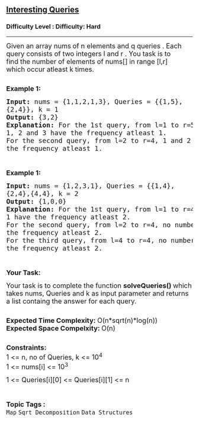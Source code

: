 <h2><a href="https://www.geeksforgeeks.org/problems/interesting-queries4742/1">Interesting Queries</a></h2><h3>Difficulty Level : Difficulty: Hard</h3><hr><div class="problems_problem_content__Xm_eO"><p><span style="font-size:18px">Given an array nums<strong>&nbsp;</strong>of n&nbsp;elements and q queries . Each query consists of two integers l and r .&nbsp;You task is to find&nbsp;the number of elements of nums[]&nbsp;in range [l,r] which&nbsp;occur atleast k&nbsp;times.</span><br>
&nbsp;</p>

<p><span style="font-size:18px"><strong>Example 1:</strong></span></p>

<pre><span style="font-size:18px"><strong>Input: </strong>nums = {1,1,2,1,3}, Queries = {{1,5},
{2,4}}, k = 1
<strong>Output: </strong>{3,2}
<strong>Explanation: </strong>For the 1st query, from l=1 to r=5
1, 2 and 3 have the frequency atleast 1.
For the second query, from l=2 to r=4, 1 and 2 have 
the frequency atleast 1.</span>
</pre>

<p>&nbsp;</p>

<p><span style="font-size:18px"><strong>Example 1:</strong></span></p>

<pre><span style="font-size:18px"><strong>Input: </strong>nums = {1,2,3,1}, Queries = {{1,4},
{2,4},{4,4}, k = 2
<strong>Output: </strong>{1,0,0}
<strong>Explanation: </strong>For the 1st query, from l=1 to r=4
1 have the frequency atleast 2.
For the second query, from l=2 to r=4, no number has 
the frequency atleast 2.
For the third query, from l=4 to r=4, no number has 
the frequency atleast 2.</span>
</pre>

<p>&nbsp;</p>

<p><span style="font-size:18px"><strong>Your Task:</strong></span></p>

<p><span style="font-size:18px">Your task is to complete the function&nbsp;<strong>solveQueries()&nbsp;</strong>which takes nums, Queries and k as input parameter and returns a list containg the answer for each query.</span><br>
&nbsp;</p>

<p><span style="font-size:18px"><strong>Expected Time Complexity:&nbsp;</strong>O(n*sqrt(n)*log(n))<br>
<strong>Expected Space Compelxity:&nbsp;</strong>O(n)</span><br>
&nbsp;</p>

<p><span style="font-size:18px"><strong>Constraints:</strong><br>
1 &lt;= n, no of Queries, k &lt;= 10<sup>4</sup><br>
1 &lt;= nums[i] &lt;= 10<sup>3</sup></span></p>

<p><span style="font-size:18px">1 &lt;= Queries[i][0] &lt;= Queries[i][1] &lt;= n</span></p>
</div><br><p><span style=font-size:18px><strong>Topic Tags : </strong><br><code>Map</code>&nbsp;<code>Sqrt Decomposition</code>&nbsp;<code>Data Structures</code>&nbsp;